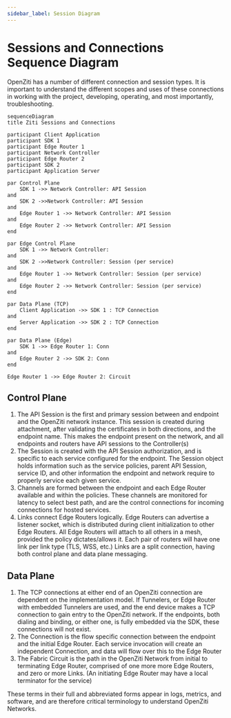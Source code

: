 ```yaml
---
sidebar_label: Session Diagram
---
```


# Sessions and Connections Sequence Diagram

OpenZiti has a number of different connection and session types.  It is important to understand the different scopes and uses of these connections in working with the project, developing, operating, and most importantly, troubleshooting.

```mermaid
sequenceDiagram
title Ziti Sessions and Connections

participant Client Application
participant SDK 1
participant Edge Router 1
participant Network Controller
participant Edge Router 2
participant SDK 2
participant Application Server

par Control Plane
	SDK 1 ->> Network Controller: API Session
and 
	SDK 2 ->>Network Controller: API Session
and 
	Edge Router 1 ->> Network Controller: API Session
and 
	Edge Router 2 ->> Network Controller: API Session
end

par Edge Control Plane
	SDK 1 ->> Network Controller: 
and 
	SDK 2 ->>Network Controller: Session (per service)
and 
	Edge Router 1 ->> Network Controller: Session (per service)
and 
	Edge Router 2 ->> Network Controller: Session (per service)
end

par Data Plane (TCP)
	Client Application ->> SDK 1 : TCP Connection
and
	Server Application ->> SDK 2 : TCP Connection
end

par Data Plane (Edge)
	SDK 1 ->> Edge Router 1: Conn
and 
	Edge Router 2 ->> SDK 2: Conn
end

Edge Router 1 ->> Edge Router 2: Circuit
```

## Control Plane

1. The API Session is the first and primary session between and endpoint and the OpenZiti network instance.  This session is created during attachment, after validating the certificates in both directions, and the endpoint name.  This makes the endpoint present on the network, and all endpoints and routers have API sessions to the Controller(s)
2. The Session is created with the API Session authorization, and is specific to each service configured for the endpoint.  The Session object holds information such as the service policies, parent API Session, service ID, and other information the endpoint and network require to properly service each given service.
3. Channels are formed between the endpoint and each Edge Router available and within the policies.  These channels are monitored for latency to select best path, and are the control connections for incoming connections for hosted services.
4. Links connect Edge Routers logically.  Edge Routers can advertise a listener socket, which is distributed during client initialization to other Edge Routers.  All Edge Routers will attach to all others in a mesh, provided the policy dictates/allows it.  Each pair of routers will have one link per link type (TLS, WSS, etc.)  Links are a split connection, having both control plane and data plane messaging.

## Data Plane

  1. The TCP connections at either end of an OpenZiti connection are dependent on the implementation model.  If Tunnelers, or Edge Router with embedded Tunnelers are used, and the end device makes a TCP connection to gain entry to the OpenZiti network.  If the endpoints, both dialing and binding, or either one, is fully embedded via the SDK, these connections will not exist.
  2. The Connection is the flow specific connection between the endpoint and the initial Edge Router.  Each service invocation will create an independent Connection, and data will flow over this to the Edge Router
  3. The Fabric Circuit is the path in the OpenZiti Network from initial to terminating Edge Router, comprised of one more more Edge Routers, and zero or more Links. (An initiating Edge Router may have a local terminator for the service) 

These terms in their full and abbreviated forms appear in logs, metrics, and software, and are therefore critical terminology to understand OpenZiti Networks.
